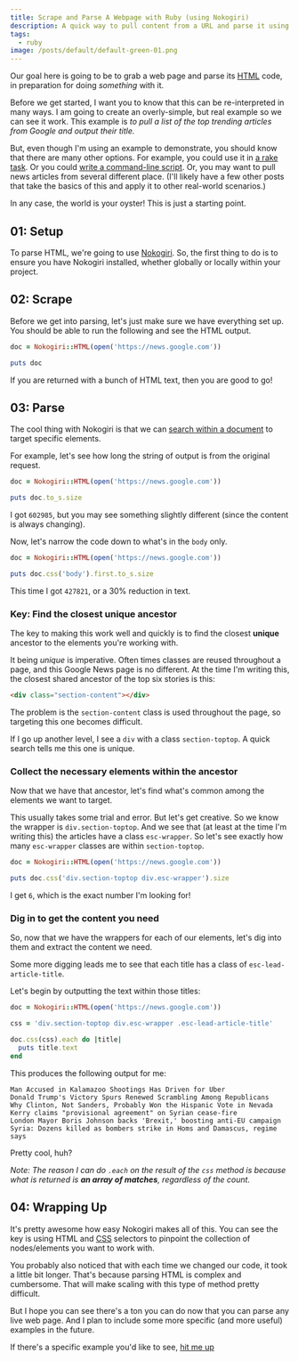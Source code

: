 ```yaml
---
title: Scrape and Parse A Webpage with Ruby (using Nokogiri)
description: A quick way to pull content from a URL and parse it using Ruby.
tags:
  - ruby
image: /posts/default/default-green-01.png
---
```


Our goal here is going to be to grab a web page and parse its [HTML](/posts/wtf-is-html/) code, in preparation for doing _something_ with it.

Before we get started, I want you to know that this can be re-interpreted in many ways. I am going to create an overly-simple, but real example so we can see it work. This example is _to pull a list of the top trending articles from Google and output their title._

But, even though I'm using an example to demonstrate, you should know that there are many other options. For example, you could use it in [a rake task](https://github.com/ruby/rake). Or you could [write a command-line script](/posts/command-line-scripts-using-ruby/). Or, you may want to pull news articles from several different place. (I'll likely have a few other posts that take the basics of this and apply it to other real-world scenarios.)

In any case, the world is your oyster! This is just a starting point.

## 01: Setup

To parse HTML, we're going to use [Nokogiri](http://www.nokogiri.org/). So, the first thing to do is to ensure you have Nokogiri installed, whether globally or locally within your project.

## 02: Scrape

Before we get into parsing, let's just make sure we have everything set up. You should be able to run the following and see the HTML output.

```ruby
doc = Nokogiri::HTML(open('https://news.google.com'))

puts doc
```

If you are returned with a bunch of HTML text, then you are good to go!

## 03: Parse

The cool thing with Nokogiri is that we can [search within a document](http://www.nokogiri.org/tutorials/searching_a_xml_html_document) to target specific elements.

For example, let's see how long the string of output is from the original request.

```ruby
doc = Nokogiri::HTML(open('https://news.google.com'))

puts doc.to_s.size
```

I got `602985`, but you may see something slightly different (since the content is always changing).

Now, let's narrow the code down to what's in the `body` only.

```ruby
doc = Nokogiri::HTML(open('https://news.google.com'))

puts doc.css('body').first.to_s.size
```

This time I got `427821`, or a 30% reduction in text.

### Key: Find the closest unique ancestor

The key to making this work well and quickly is to find the closest **unique** ancestor to the elements you're working with.

It being _unique_ is imperative. Often times classes are reused throughout a page, and this Google News page is no different. At the time I'm writing this, the closest shared ancestor of the top six stories is this:

```html
<div class="section-content"></div>
```

The problem is the `section-content` class is used throughout the page, so targeting this one becomes difficult.

If I go up another level, I see a `div` with a class `section-toptop`. A quick search tells me this one is unique.

### Collect the necessary elements within the ancestor

Now that we have that ancestor, let's find what's common among the elements we want to target.

This usually takes some trial and error. But let's get creative. So we know the wrapper is `div.section-toptop`. And we see that (at least at the time I'm writing this) the articles have a class `esc-wrapper`. So let's see exactly how many `esc-wrapper` classes are within `section-toptop`.

```ruby
doc = Nokogiri::HTML(open('https://news.google.com'))

puts doc.css('div.section-toptop div.esc-wrapper').size
```

I get `6`, which is the exact number I'm looking for!

### Dig in to get the content you need

So, now that we have the wrappers for each of our elements, let's dig into them and extract the content we need.

Some more digging leads me to see that each title has a class of `esc-lead-article-title`.

Let's begin by outputting the text within those titles:

```ruby
doc = Nokogiri::HTML(open('https://news.google.com'))

css = 'div.section-toptop div.esc-wrapper .esc-lead-article-title'

doc.css(css).each do |title|
  puts title.text
end
```

This produces the following output for me:

```
Man Accused in Kalamazoo Shootings Has Driven for Uber
Donald Trump's Victory Spurs Renewed Scrambling Among Republicans
Why Clinton, Not Sanders, Probably Won the Hispanic Vote in Nevada
Kerry claims "provisional agreement" on Syrian cease-fire
London Mayor Boris Johnson backs 'Brexit,' boosting anti-EU campaign
Syria: Dozens killed as bombers strike in Homs and Damascus, regime says
```

Pretty cool, huh?

_Note: The reason I can do `.each` on the result of the `css` method is because what is returned is **an array of matches**, regardless of the count._

## 04: Wrapping Up

It's pretty awesome how easy Nokogiri makes all of this. You can see the key is using HTML and [CSS](/posts/wtf-is-css/) selectors to pinpoint the collection of nodes/elements you want to work with.

You probably also noticed that with each time we changed our code, it took a little bit longer. That's because parsing HTML is complex and cumbersome. That will make scaling with this type of method pretty difficult.

But I hope you can see there's a ton you can do now that you can parse any live web page. And I plan to include some more specific (and more useful) examples in the future.

If there's a specific example you'd like to see, [hit me up](https://twitter.com/seancdavis29)
